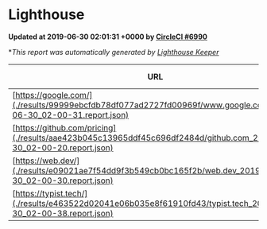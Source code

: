 
# Lighthouse

**Updated at 2019-06-30 02:01:31 +0000 by [CircleCI #6990](https://circleci.com/gh/ItinerisLtd/lighthouse-keeper-example/6990)**

**This report was automatically generated by [Lighthouse Keeper](https://github.com/itinerisltd/lighthouse-keeper)*

| URL | Performance | Accessibility | Best Practices | SEO | PWA | Updated At |
| --- | --- | --- | --- | --- | --- | --- |
| [https://google.com/](./results/99999ebcfdb78df077ad2727fd00969f/www.google.com_2019-06-30_02-00-31.report.json) | 0.91 | 0.86 | 0.93 | 0.83 | 0.56 | 2019-06-30T02:00:31.841Z |
| [https://github.com/pricing](./results/aae423b045c13965ddf45c696df2484d/github.com_2019-06-30_02-00-20.report.json) | 0.83 | 0.93 | 0.93 | 0.92 | 0.56 | 2019-06-30T02:00:20.468Z |
| [https://web.dev/](./results/e09021ae7f54dd9f3b549cb0bc165f2b/web.dev_2019-06-30_02-00-30.report.json) | 0.88 | 0.9 | 1 | 0.97 | 1 | 2019-06-30T02:00:30.049Z |
| [https://typist.tech/](./results/e463522d02041e06b035e8f61910fd43/typist.tech_2019-06-30_02-00-38.report.json) | 1 |  |  |  |  | 2019-06-30T02:00:38.635Z |
